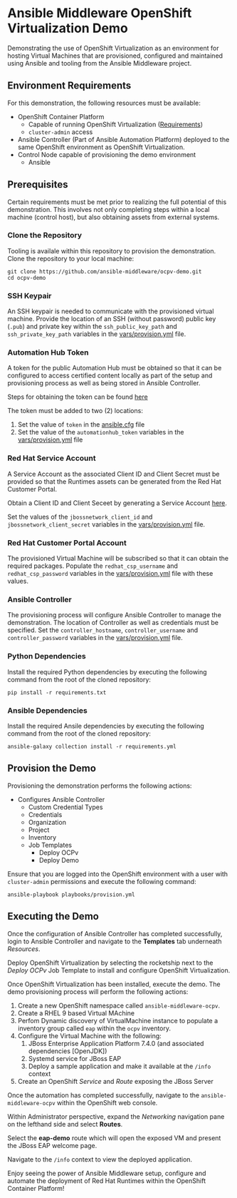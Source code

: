 # Ansible Middleware OpenShift Virtualization Demo

Demonstrating the use of OpenShift Virtualization as an environment for hosting Virtual Machines that are provisioned, configured and maintained using Ansible and tooling from the Ansible Middleware project.

## Environment Requirements

For this demonstration, the following resources must be available:

* OpenShift Container Platform
    * Capable of running OpenShift Virtualization ([Requirements](https://docs.openshift.com/container-platform/4.12/virt/install/preparing-cluster-for-virt.html#virt-hardware-os-requirements_preparing-cluster-for-virt))
    * `cluster-admin` access
* Ansible Controller (Part of Ansible Automation Platform) deployed to the same OpenShift environment as OpenShift Virtualization.
* Control Node capable of provisioning the demo environment
    * Ansible

## Prerequisites

Certain requirements must be met prior to realizing the full potential of this demonstration. This involves not only completing steps within a local machine (control host), but also obtaining assets from external systems.

### Clone the Repository

Tooling is availale within this repository to provision the demonstration. Clone the repository to your local machine:

```shell
git clone https://github.com/ansible-middleware/ocpv-demo.git
cd ocpv-demo
```

### SSH Keypair

An SSH keypair is needed to communicate with the provisioned virtual machine. Provide the location of an SSH (without password) public key (`.pub`) and private key within the `ssh_public_key_path` and `ssh_private_key_path` variables in the [vars/provision.yml](vars/provision.yml) file.

### Automation Hub Token

A token for the public Automation Hub must be obtained so that it can be configured to access certified content locally as part of the setup and provisioning process as well as being stored in Ansible Controller. 

Steps for obtaining the token can be found [here](https://cloud.redhat.com/ansible/automation-hub/token/)

The token must be added to two (2) locations:

1. Set the value of `token` in the [ansible.cfg](ansible.cfg) file
2. Set the value of the `automationhub_token` variables in the [vars/provision.yml](vars/provision.yml) file

### Red Hat Service Account

A Service Account as the associated Client ID and Client Secret must be provided so that the Runtimes assets can be generated from the Red Hat Customer Portal.

Obtain a Client ID and Client Seceet by generating a Service Account [here](https://console.redhat.com/application-services/service-accounts).

Set the values of the `jbossnetwork_client_id` and `jbossnetwork_client_secret` variables in the [vars/provision.yml](vars/provision.yml) file.

### Red Hat Customer Portal Account

The provisioned Virtual Machine will be subscribed so that it can obtain the required packages. Populate the `redhat_csp_username` and `redhat_csp_password` variables in the [vars/provision.yml](vars/provision.yml) file with these values.

### Ansible Controller

The provisioning process will configure Ansible Controller to manage the demonstration. The location of Controller as well as credentials must be specified. Set the `controller_hostname`, `controller_username` and `controller_password` variables in the [vars/provision.yml](vars/provision.yml) file.

### Python Dependencies

Install the required Python dependencies by executing the following command from the root of the cloned repository:

```shell
pip install -r requirements.txt
```

### Ansible Dependencies

Install the required Ansile dependencies by executing the following command from the root of the cloned repository:

```shell
ansible-galaxy collection install -r requirements.yml
```

## Provision the Demo

Provisioning the demonstration performs the following actions:

* Configures Ansible Controller
    * Custom Credential Types
    * Credentials
    * Organization
    * Project
    * Inventory
    * Job Templates
        * Deploy OCPv
        * Deploy Demo

Ensure that you are logged into the OpenShift environment with a user with `cluster-admin` permissions and execute the following command:

```shell
ansible-playbook playbooks/provision.yml
```

## Executing the Demo

Once the configuration of Ansible Controller has completed successfully, login to Ansible Controller and navigate to the **Templates** tab underneath _Resources_.

Deploy OpenShift Virtualization by selecting the rocketship next to the _Deploy OCPv_ Job Template to install and configure OpenShift Virtualization.

Once OpenShift Virtualization has been installed, execute the demo. The demo provisioning process will perform the following actions:

1. Create a new OpenShift namespace called `ansible-middleware-ocpv`.
2. Create a RHEL 9 based Virtual MAchine
3. Perfom Dynamic discovery of VirtualMachine instance to populate a inventory group called `eap` within the `ocpv` inventory.
4. Configure the Virtual Machine with the following:
    1. JBoss Enterprise Application Platform 7.4.0 (and associated dependencies [OpenJDK])
    2. Systemd service for JBoss EAP
    3. Deploy a sample application and make it available at the `/info` context
5. Create an OpenShift _Service_ and _Route_ exposing the JBoss Server

Once the automation has completed successfully, navigate to the `ansible-middleware-ocpv` within the OpenShift web console.

Within Administrator perspective, expand the _Networking_ navigation pane on the lefthand side and select **Routes**. 

Select the **eap-demo** route which will open the exposed VM and present the JBoss EAP welcome page.

Navigate to the `/info` context to view the deployed application.

Enjoy seeing the power of Ansible Middleware setup, configure and automate the deployment of Red Hat Runtimes within the OpenShift Container Platform!